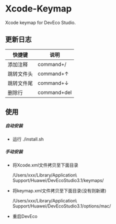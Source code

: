 # Xcode-Keymap
Xcode keymap for DevEco Studio.



## 更新日志

| 快捷键     | 说明        |
| ---------- | ----------- |
| 添加注释   | command+/   |
| 跳转文件头 | command+↑   |
| 跳转文件尾 | command+↓   |
| 删除行     | command+del |



## 使用

##### 自动安装

- 运行 ./install.sh

##### 手动安装

- 将Xcode.xml文件拷贝至下面目录

  /Users/xxx/Library/Application\ Support/Huawei/DevEcoStudio3.1/keymaps/

- 将keymap.xml文件拷贝至下面目录(没有则新建)

  /Users/xxx/Library/Application\ Support/Huawei/DevEcoStudio3.1/options/mac/

- 重启DevEco
